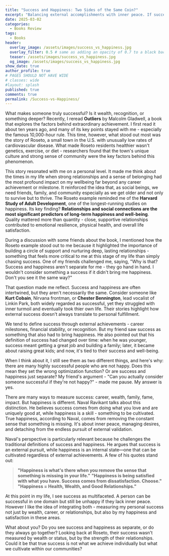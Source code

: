 ```yaml
---
title: "Success and Happiness: Two Sides of the Same Coin?"
excerpt: "Balancing external accomplishments with inner peace. If success doesn't bring happiness, is it really success?"
date: 2025-03-02
categories:
  - Books Review
tags:
  - Books
header:
  overlay_image: /assets/images/success_vs_happiness.jpg
  overlay_filter: 0.5 # same as adding an opacity of 0.7 to a black background
  teaser: /assets/images/success_vs_happiness.jpg
  og_image: /assets/images/success_vs_happiness.jpg
show_date: true
author_profile: true
# PAGES SHOULD NOT HAVE WIDE 
# classes: wide
#layout: splash
published: true
comments: true
permalink: /Success-vs-Happiness/
---
```


What makes someone truly successful? Is it wealth, recognition, or something deeper? Recently, I reread **Outliers** by Malcolm Gladwell, a book that explores the factors behind extraordinary achievement. I first read it about ten years ago, and many of its key points stayed with me - especially the famous 10,000-hour rule. This time, however, what stood out most was the story of Roseto, a small town in the U.S. with unusually low rates of cardiovascular disease. What made Roseto residents healthier wasn't genetics, exercise, or diet - researchers found that the town's unique culture and strong sense of community were the key factors behind this phenomenon.

This story resonated with me on a personal level. It made me think about the times in my life when strong relationships and a sense of belonging had the most profound impact on my wellbeing far beyond any career achievement or milestone. It reinforced the idea that, as social beings, we need friends, family, and community especially as we get older and not only to survive but to thrive. The Roseto example reminded me of the **Harvard Study of Adult Development**, one of the longest-running studies on happiness. Its key finding? **Relationships and social connections are the most significant predictors of long-term happiness and well-being**. Quality mattered more than quantity - close, supportive relationships contributed to emotional resilience, physical health, and overall life satisfaction.

During a discussion with some friends about the book, I mentioned how the Roseto example stood out to me because it highlighted the importance of building a circle of support and nurturing deep, lasting relationships - something that feels more critical to me at this stage of my life than simply chasing success. One of my friends challenged me, saying, "Why is that? Success and happiness aren't separate for me - they go hand in hand. I wouldn't consider something a success if it didn't bring me happiness. Don't you see it the same way?"

That question made me reflect. Success and happiness are often intertwined, but they aren't necessarily the same. Consider someone like **Kurt Cobain**, Nirvana frontman, or **Chester Bennington**, lead vocalist of Linkin Park, both widely regarded as successful, yet they struggled with inner turmoil and eventually took thier own life. Their stories highlight how external success doesn't always translate to personal fulfillment.

We tend to define success through external achievements - career milestones, financial stability, or recognition. But my friend saw success as something that also had to bring happiness. He also pointed out that his definition of success had changed over time: when he was younger, success meant getting a great job and building a family; later, it became about raising great kids; and now, it's tied to their success and well-being.

When I think about it, I still see them as two different things, and here's why: there are many highly successful people who are not happy. Does this mean they set the wrong optimization function? Or are success and happiness just separate? My friend's argument - "Can you actually consider someone successful if they're not happy?" - made me pause. My answer is yes.

There are many ways to measure success: career, wealth, family, fame, impact. But happiness is different. Naval Ravikant talks about this distinction. He believes success comes from doing what you love and are uniquely good at, while happiness is a skill - something to be cultivated. True happiness, according to Naval, comes from removing the constant sense that something is missing. It's about inner peace, managing desires, and detaching from the endless pursuit of external validation.

Naval's perspective is particularly relevant because he challenges the traditional definitions of success and happiness. He argues that success is an external pursuit, while happiness is an internal state—one that can be cultivated regardless of external achievements. A few of his quotes stand out:

>  **"Happiness is what's there when you remove the sense that something is missing in your life."**
>  **"Happiness is being satisfied with what you have. Success comes from dissatisfaction. Choose."**
>  **"Happiness = Health, Wealth, and Good Relationships."**

At this point in my life, I see success as multifaceted. A person can be successful in one domain but still be unhappy if they lack inner peace. However I like the idea of integrating both - measuring my personal success not just by wealth, career, or relationships, but also by my happiness and satisfaction in these areas.

What about you? Do you see success and happiness as separate, or do they always go together? Looking back at Roseto, their success wasn't measured by wealth or status, but by the strength of their relationships. Could it be that true success is not what we achieve individually but what we cultivate within our communities?